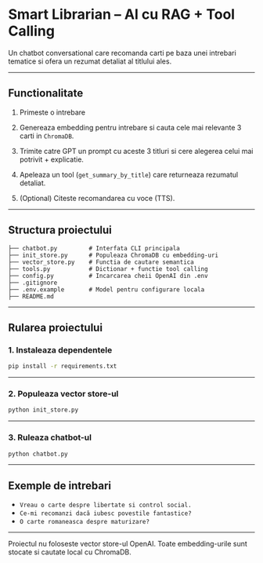 
# Smart Librarian – AI cu RAG + Tool Calling

Un chatbot conversational care recomanda carti pe baza unei intrebari tematice si ofera un rezumat detaliat al titlului ales.

---

## Functionalitate

1. Primeste o intrebare

2. Genereaza embedding pentru intrebare si cauta cele mai relevante 3 carti in `ChromaDB`.

3. Trimite catre GPT un prompt cu aceste 3 titluri si cere alegerea celui mai potrivit + explicatie.

4. Apeleaza un tool (`get_summary_by_title`) care returneaza rezumatul detaliat.

5. (Optional) Citeste recomandarea cu voce (TTS).

---

##  Structura proiectului

```
├── chatbot.py         # Interfata CLI principala
├── init_store.py      # Populeaza ChromaDB cu embedding-uri
├── vector_store.py    # Functia de cautare semantica
├── tools.py           # Dictionar + functie tool calling
├── config.py          # Incarcarea cheii OpenAI din .env
├── .gitignore
├── .env.example       # Model pentru configurare locala
├── README.md
```

---

##  Rularea proiectului



### 1. Instaleaza dependentele

```bash
pip install -r requirements.txt
```

---

### 2. Populeaza vector store-ul

```bash
python init_store.py
```

---

### 3. Ruleaza chatbot-ul

```bash
python chatbot.py
```

---

## Exemple de intrebari

- `Vreau o carte despre libertate si control social.`
- `Ce-mi recomanzi dacă iubesc povestile fantastice?`
- `O carte romaneasca despre maturizare?`

---

Proiectul nu foloseste vector store-ul OpenAI. Toate embedding-urile sunt stocate si cautate local cu ChromaDB.


